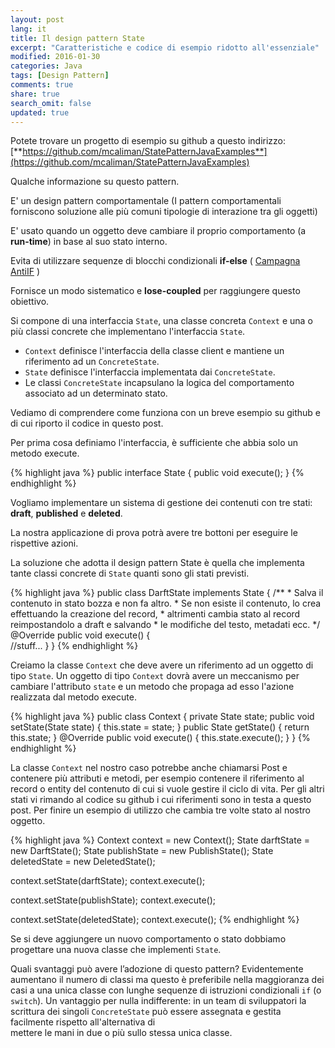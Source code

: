 ```yaml
---
layout: post
lang: it
title: Il design pattern State
excerpt: "Caratteristiche e codice di esempio ridotto all'essenziale"
modified: 2016-01-30
categories: Java
tags: [Design Pattern]
comments: true
share: true
search_omit: false
updated: true
---
```


Potete trovare un progetto di esempio su github a questo indirizzo:
[**https://github.com/mcaliman/StatePatternJavaExamples**](https://github.com/mcaliman/StatePatternJavaExamples)

Qualche informazione su questo pattern.

E' un design pattern comportamentale (I pattern comportamentali forniscono soluzione alle più comuni 
tipologie di interazione tra gli oggetti) 

E' usato quando un oggetto deve cambiare il proprio comportamento (a **run-time**) in base al suo stato interno.

Evita di utilizzare sequenze di blocchi condizionali **if-else** ( [Campagna AntiIF](http://antiifcampaign.com/) ) 

Fornisce un modo sistematico e **lose-coupled** per raggiungere questo obiettivo.

Si compone di una interfaccia `State`, una classe concreta `Context` e una o più classi concrete che implementano 
l'interfaccia `State`.

* `Context` definisce l'interfaccia della classe client e mantiene un riferimento ad un `ConcreteState`.
* `State`  definisce l'interfaccia implementata dai `ConcreteState`.
* Le classi `ConcreteState` incapsulano la logica del comportamento associato ad un determinato stato.

Vediamo di comprendere come funziona con un breve esempio su github
e di cui riporto il codice in questo post. 

Per prima cosa definiamo l'interfaccia, è sufficiente che abbia solo un metodo execute. 

{% highlight java %}
public interface State {
   public void execute();
}
{% endhighlight %}

Vogliamo implementare un sistema di gestione dei contenuti con tre stati: **draft**, **published** e **deleted**. 

La nostra applicazione di prova potrà avere tre bottoni per eseguire le rispettive azioni.

La soluzione che adotta il design pattern State è quella che implementa tante classi concrete di `State` 
quanti sono gli stati previsti.

{% highlight java %}
public class DarftState implements State {
   /**
    * Salva il contenuto in stato bozza e non fa altro. 
    * Se non esiste il contenuto, lo crea effettuando la creazione del record,
    * altrimenti cambia stato al record reimpostandolo a draft e salvando
    * le modifiche del testo, metadati ecc.
    */
   @Override
   public void execute() {        
      //stuff...
   }
}
{% endhighlight %}

Creiamo la classe `Context` che deve avere un riferimento ad un oggetto di tipo `State`. 
Un oggetto di tipo `Context` dovrà avere un meccanismo per cambiare l'attributo `state` e 
un metodo che propaga ad esso l'azione realizzata dal metodo execute.

{% highlight java %}
public class Context {
   private State state;
   public void setState(State state) {
      this.state = state;
   }
   public State getState() {
      return this.state;
   }
   @Override
   public void execute() {
      this.state.execute();
   }
}
{% endhighlight %}

La classe `Context` nel nostro caso potrebbe anche chiamarsi Post e contenere più attributi e metodi, 
per esempio contenere il riferimento al record o entity del contenuto di cui si vuole gestire il ciclo di vita.
Per gli altri stati vi rimando al codice su github i cui riferimenti sono in testa a questo post.
Per finire un esempio di utilizzo che cambia tre volte stato al nostro oggetto.

{% highlight java %}
Context context = new Context();
State darftState = new DarftState();
State publishState = new PublishState();
State deletedState = new DeletedState();

context.setState(darftState);
context.execute();

context.setState(publishState);
context.execute();

context.setState(deletedState);
context.execute();
{% endhighlight %}

Se si deve aggiungere un nuovo comportamento o stato dobbiamo progettare una 
nuova classe che implementi `State`.

Quali svantaggi può avere l’adozione di questo pattern? 
Evidentemente aumentano il numero di classi ma questo è preferibile nella maggioranza dei casi
a una unica classe con lunghe sequenze di istruzioni condizionali `if` (o `switch`). 
Un vantaggio per nulla indifferente: in un team di sviluppatori
la scrittura dei singoli `ConcreteState` può essere assegnata e gestita facilmente rispetto all'alternativa di  
mettere le mani in due o più sullo stessa unica classe.
